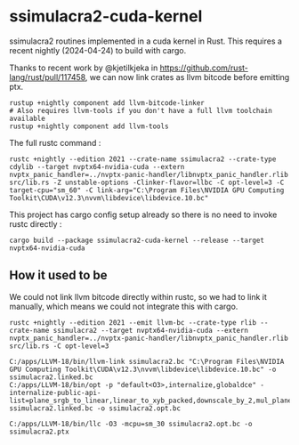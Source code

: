 # ssimulacra2-cuda-kernel

ssimulacra2 routines implemented in a cuda kernel in Rust. This requires a recent nightly (2024-04-24) to build with
cargo.

Thanks to recent work by @kjetilkjeka in https://github.com/rust-lang/rust/pull/117458, we can now link crates as llvm
bitcode before emitting ptx.

```shell
rustup +nightly component add llvm-bitcode-linker
# Also requires llvm-tools if you don't have a full llvm toolchain available
rustup +nightly component add llvm-tools
```

The full rustc command :

```shell
rustc +nightly --edition 2021 --crate-name ssimulacra2 --crate-type cdylib --target nvptx64-nvidia-cuda --extern nvptx_panic_handler=../nvptx-panic-handler/libnvptx_panic_handler.rlib src/lib.rs -Z unstable-options -Clinker-flavor=llbc -C opt-level=3 -C target-cpu="sm_60" -C link-arg="C:\Program Files\NVIDIA GPU Computing Toolkit\CUDA\v12.3\nvvm\libdevice\libdevice.10.bc"
```

This project has cargo config setup already so there is no need to invoke rustc directly :

```shell
cargo build --package ssimulacra2-cuda-kernel --release --target nvptx64-nvidia-cuda
```

## How it used to be

We could not link llvm bitcode directly within rustc, so we had to link it manually, which means we could not integrate
this with cargo.

```shell
rustc +nightly --edition 2021 --emit llvm-bc --crate-type rlib --crate-name ssimulacra2 --target nvptx64-nvidia-cuda --extern nvptx_panic_handler=../nvptx-panic-handler/libnvptx_panic_handler.rlib src/lib.rs -C opt-level=3

C:/apps/LLVM-18/bin/llvm-link ssimulacra2.bc "C:\Program Files\NVIDIA GPU Computing Toolkit\CUDA\v12.3\nvvm\libdevice\libdevice.10.bc" -o ssimulacra2.linked.bc
C:/apps/LLVM-18/bin/opt -p "default<O3>,internalize,globaldce" -internalize-public-api-list=plane_srgb_to_linear,linear_to_xyb_packed,downscale_by_2,mul_planes,ssim_map,edge_diff_map ssimulacra2.linked.bc -o ssimulacra2.opt.bc

C:/apps/LLVM-18/bin/llc -O3 -mcpu=sm_30 ssimulacra2.opt.bc -o ssimulacra2.ptx
```
